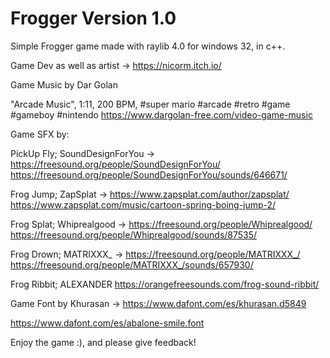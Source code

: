 # Frogger Version 1.0

Simple Frogger game made with raylib 4.0 for windows 32, in c++.

Game Dev as well as artist -> https://nicorm.itch.io/

Game Music by Dar Golan

"Arcade Music", 1:11, 200 BPM, #super mario #arcade #retro #game #gameboy #nintendo
https://www.dargolan-free.com/video-game-music

Game SFX by:

PickUp Fly; 
SoundDesignForYou -> https://freesound.org/people/SoundDesignForYou/
https://freesound.org/people/SoundDesignForYou/sounds/646671/

Frog Jump;
ZapSplat -> https://www.zapsplat.com/author/zapsplat/
https://www.zapsplat.com/music/cartoon-spring-boing-jump-2/

Frog Splat;
Whiprealgood -> https://freesound.org/people/Whiprealgood/
https://freesound.org/people/Whiprealgood/sounds/87535/

Frog Drown;
MATRIXXX_ -> https://freesound.org/people/MATRIXXX_/
https://freesound.org/people/MATRIXXX_/sounds/657930/

Frog Ribbit;
ALEXANDER
https://orangefreesounds.com/frog-sound-ribbit/

Game Font by Khurasan -> https://www.dafont.com/es/khurasan.d5849

https://www.dafont.com/es/abalone-smile.font

Enjoy the game :), and please give feedback!

